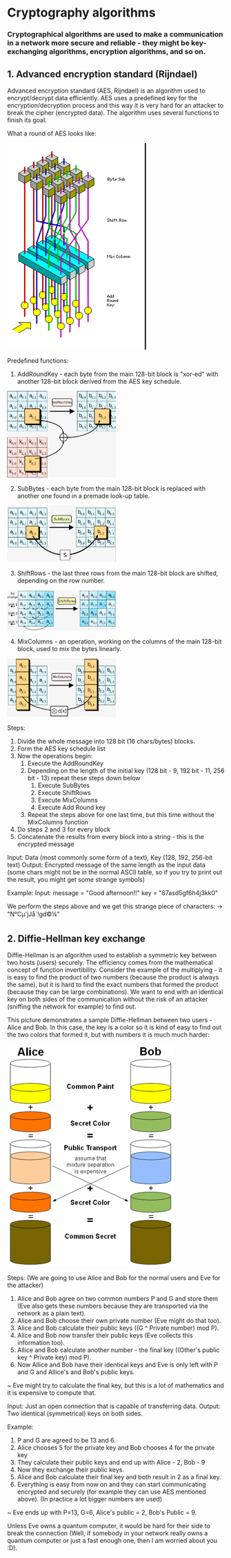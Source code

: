 # Cryptography algorithms

### Cryptographical algorithms are used to make a communication in a network more secure and reliable - they might be key-exchanging algorithms, encryption algorithms, and so on.

## 1. Advanced encryption standard (Rijndael)

Advanced encryption standard (AES, Rijndael) is an algorithm used to encrypt/decrypt data efficiently. AES uses a predefined key for the encryption/decryption process and
this way it is very hard for an attacker to break the cipher (encrypted data). The algorithm uses several functions to finish its goal.

What a round of AES looks like:

![aes-round](./resources/images/aes-round.png)

Predefined functions:
1. AddRoundKey - each byte from the main 128-bit block is "xor-ed" with another 128-bit block derived from the AES key schedule.

<img src="./resources/images/add-round-key.png" height="50%" width="50%">

2. SubBytes - each byte from the main 128-bit block is replaced with another one found in a premade look-up table.

<img src="./resources/images/sub-bytes.png" height="50%" width="50%">

3. ShiftRows - the last three rows from the main 128-bit block are shifted, depending on the row number.

<img src="./resources/images/shift-rows.png" height="50%" width="50%">

4. MixColumns - an operation, working on the columns of the main 128-bit block, used to mix the bytes linearly.

<img src="./resources/images/mix-columns.png" height="50%" width="50%">

Steps:
1. Divide the whole message into 128 bit (16 chars/bytes) blocks.
2. Form the AES key schedule list
3. Now the operations begin:
    1. Execute the AddRoundKey
    2. Depending on the length of the initial key (128 bit - 9, 192 bit - 11, 256 bit - 13) repeat these steps down below
          1. Execute SubBytes
          2. Execute ShiftRows
          3. Execute MixColumns
          4. Execute Add Round key
    3. Repeat the steps above for one last time, but this time without the MixColumns function
4. Do steps 2 and 3 for every block
5. Concatenate the results from every block into a string - this is the encrypted message

Input: Data (most commonly some form of a text), Key (128, 192, 256-bit text)
Output: Encrypted message of the same length as the input data (some chars might not be in the normal ASCII table, so if you try
to print out the result, you might get some strange symbols)

Example:
Input: message = "Good afternoon!!" key = "87asd5gf6h4j3kk0"

We perform the steps above and we get this strange piece of characters:
-> "N°Cµ'jJå`!gd©¼"

## 2. Diffie-Hellman key exchange

Diffie-Hellman is an algorithm used to establish a symmetric key between two hosts (users) securely. The efficiency comes from the mathematical concept
of function invertibility. Consider the example of the multiplying - it is easy to find the product of two numbers (because the product is always the same),
but it is hard to find the exact numbers that formed the product (because they can be large combinations). We want to end with an identical key on both sides of the communication
without the risk of an attacker (sniffing the network for example) to find out.

This picture demonstrates a sample Diffie-Hellman between two users - Alice and Bob. In this case, the key is a color so it is kind of easy to find out the two colors that formed it,
but with numbers it is much much harder:

![diffie-hellman](./resources/images/diffie-hellman.png)

Steps: (We are going to use Alice and Bob for the normal users and Eve for the attacker)
1. Alice and Bob agree on two common numbers P and G and store them (Eve also gets these numbers because they are transported via the network as a plain text).
2. Alice and Bob choose their own private number (Eve might do that too).
3. Alice and Bob calculate their public keys ((G ^ Private number) mod P).
4. Alice and Bob now transfer their public keys (Eve collects this information too).
5. Allice and Bob calculate another number - the final key ((Other's public key ^ Private key) mod P).
6. Now Allice and Bob have their identical keys and Eve is only left with P and G and Allice's and Bob's public keys.

~ Eve might try to calculate the final key, but this is a lot of mathematics and it is expensive to compute that.

Input: Just an open connection that is capable of transferring data.
Output: Two identical (symmetrical) keys on both sides.

Example:
1. P and G are agreed to be 13 and 6.
2. Alice chooses 5 for the private key and Bob chooses 4 for the private key
3. They calculate their public keys and end up with Alice - 2, Bob - 9
4. Now they exchange their public keys.
5. Alice and Bob calculate their final key and both result in 2 as a final key.
6. Everything is easy from now on and they can start communicating encrypted and securely (for example they can use AES mentioned above).
(In practice a lot bigger numbers are used)

~ Eve ends up with P=13, G=6, Alice's public = 2, Bob's Public = 9.

Unless Eve owns a quantum computer, it would be hard for their side to break the connection (Well, if somebody in your network really owns a quantum computer or
just a fast enough one, then I am worried about you :D).
